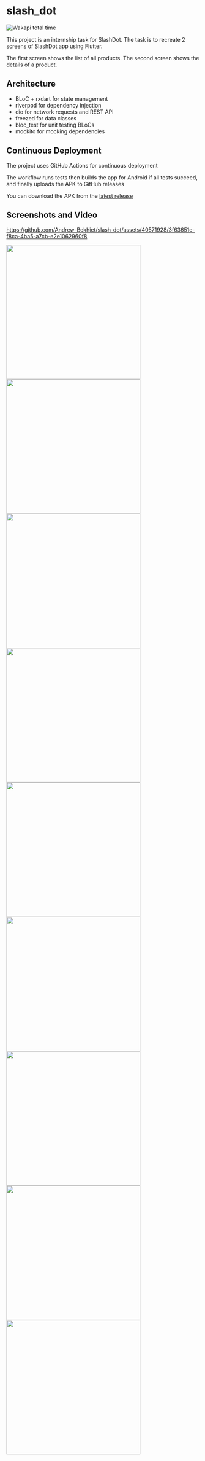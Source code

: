 # slash_dot

![Wakapi total time](./wakapi-time.svg)

This project is an internship task for SlashDot. The task is to recreate 2 screens of SlashDot app using Flutter.

The first screen shows the list of all products. The second screen shows the details of a product.

## Architecture

* BLoC + rxdart for state management
* riverpod for dependency injection
* dio for network requests and REST API
* freezed for data classes
* bloc_test for unit testing BLoCs
* mockito for mocking dependencies

## Continuous Deployment

The project uses GitHub Actions for continuous deployment

The workflow runs tests then builds the app for Android if all tests succeed, and finally uploads the APK to GitHub releases

You can download the APK from the [latest release](https://github.com/Andrew-Bekhiet/slash_dot/releases/latest)

## Screenshots and Video

https://github.com/Andrew-Bekhiet/slash_dot/assets/40571928/3f63651e-f8ca-4ba5-a7cb-e2e1062960f8

<img src="screenshots/1.png" width="350">
<img src="screenshots/2.png" width="350">
<img src="screenshots/3.png" width="350">
<img src="screenshots/4.png" width="350">
<img src="screenshots/5.png" width="350">
<img src="screenshots/6.png" width="350">
<img src="screenshots/7.png" width="350">
<img src="screenshots/8.png" width="350">
<img src="screenshots/9.png" width="350">
